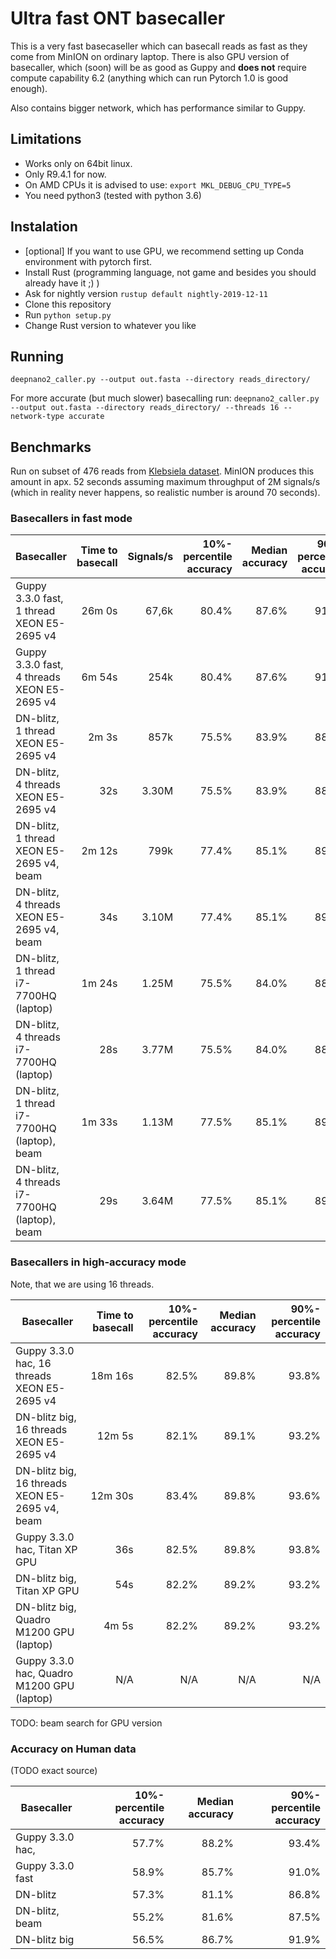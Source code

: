 # Ultra fast ONT basecaller

This is a very fast basecaseller which can basecall reads as fast as they come
from MinION on ordinary laptop.
There is also GPU version of basecaller, which (soon) will be as good as Guppy
and **does not** require compute capability 6.2 (anything which can run Pytorch 1.0 is good enough).

Also contains bigger network, which has performance similar to Guppy.

## Limitations

* Works only on 64bit linux.
* Only R9.4.1 for now.
* On AMD CPUs it is advised to use: `export MKL_DEBUG_CPU_TYPE=5`
* You need python3 (tested with python 3.6)

## Instalation

* [optional] If you want to use GPU, we recommend setting up Conda environment with pytorch first.
* Install Rust (programming language, not game and besides you should already have it ;) )
* Ask for nightly version `rustup default nightly-2019-12-11`
* Clone this repository
* Run `python setup.py`
* Change Rust version to whatever you like

## Running

`deepnano2_caller.py --output out.fasta --directory reads_directory/`

For more accurate (but much slower) basecalling run:
`deepnano2_caller.py --output out.fasta --directory reads_directory/ --threads 16 --network-type accurate`

## Benchmarks

Run on subset of 476 reads from [Klebsiela dataset](https://github.com/rrwick/Basecalling-comparison/tree/95bf07476f61cda79e6971f20f48c6ac83e634b3).
MinION produces this amount in apx. 52 seconds assuming maximum throughput of 2M signals/s (which in reality never
happens, so realistic number is around 70 seconds).

### Basecallers in fast mode

| Basecaller                                       | Time to basecall | Signals/s | 10%-percentile accuracy | Median accuracy | 90%-percentile accuracy |
|--------------------------------------------------|             ----:|----------:|                --------:|            ----:|                 -------:|
| Guppy 3.3.0 fast, 1 thread XEON E5-2695 v4       | 26m 0s           |    67,6k  | 80.4%                   | 87.6%           | 91.8%                   |
| Guppy 3.3.0 fast, 4 threads XEON E5-2695 v4      | 6m 54s           |    254k   | 80.4%                   | 87.6%           | 91.8%                   |
| DN-blitz, 1 thread XEON E5-2695 v4               | 2m 3s            |    857k   | 75.5%                   | 83.9%           | 88.7%                   |
| DN-blitz, 4 threads XEON E5-2695 v4              | 32s              |    3.30M  | 75.5%                   | 83.9%           | 88.7%                   |
| DN-blitz, 1 thread XEON E5-2695 v4, beam         | 2m 12s           |    799k   | 77.4%                   | 85.1%           | 89.2%                   |
| DN-blitz, 4 threads XEON E5-2695 v4, beam        | 34s              |    3.10M  | 77.4%                   | 85.1%           | 89.2%                   |
| DN-blitz, 1 thread i7-7700HQ (laptop)            | 1m 24s           |    1.25M  | 75.5%                   | 84.0%           | 88.7%                   |
| DN-blitz, 4 threads i7-7700HQ (laptop)           | 28s              |    3.77M  | 75.5%                   | 84.0%           | 88.7%                   |
| DN-blitz, 1 thread i7-7700HQ (laptop), beam      | 1m 33s           |    1.13M  | 77.5%                   | 85.1%           | 89.3%                   |
| DN-blitz, 4 threads i7-7700HQ (laptop), beam     | 29s              |    3.64M  | 77.5%                   | 85.1%           | 89.3%                   |

### Basecallers in high-accuracy mode

Note, that we are using 16 threads.

| Basecaller                                       | Time to basecall | 10%-percentile accuracy | Median accuracy | 90%-percentile accuracy |
|--------------------------------------------------|             ----:|                --------:|            ----:|                 -------:|
| Guppy 3.3.0 hac, 16 threads XEON E5-2695 v4      | 18m 16s          | 82.5%                   | 89.8%           | 93.8%                   |
| DN-blitz big, 16 threads XEON E5-2695 v4         | 12m 5s           | 82.1%                   | 89.1%           | 93.2%                   |
| DN-blitz big, 16 threads XEON E5-2695 v4, beam   | 12m 30s          | 83.4%                   | 89.8%           | 93.6%                   |
| Guppy 3.3.0 hac, Titan XP GPU                    | 36s              | 82.5%                   | 89.8%           | 93.8%                   |
| DN-blitz big, Titan XP GPU                       | 54s              | 82.2%                   | 89.2%           | 93.2%                   |
| DN-blitz big, Quadro M1200 GPU (laptop)          | 4m 5s            | 82.2%                   | 89.2%           | 93.2%                   |
| Guppy 3.3.0 hac,  Quadro M1200 GPU (laptop)      | N/A              | N/A                     | N/A             | N/A                     |

TODO: beam search for GPU version

### Accuracy on Human data

(TODO exact source)

| Basecaller                                       | 10%-percentile accuracy | Median accuracy | 90%-percentile accuracy |
|--------------------------------------------------|                --------:|            ----:|                 -------:|
| Guppy 3.3.0 hac,                                 | 57.7%                   | 88.2%           | 93.4%                   |
| Guppy 3.3.0 fast                                 | 58.9%                   | 85.7%           | 91.0%                   |
| DN-blitz                                         | 57.3%                   | 81.1%           | 86.8%                   |
| DN-blitz, beam                                   | 55.2%                   | 81.6%           | 87.5%                   |
| DN-blitz big                                     | 56.5%                   | 86.7%           | 91.9%                   |

